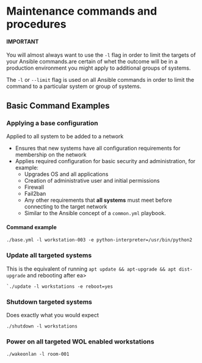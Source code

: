 # Maintenance commands and procedures

#### IMPORTANT

You will almost always want to use the `-l` flag in order to limit the targets of your Ansible commands.are certain of whet the outcome will be in a production environment you might apply to additional groups of systems. 

The `-l` or `--limit` flag is used on all Ansible commands in order to limit the command to a particular system or group of systems.

## Basic Command Examples



### Applying a base configuration

Applied to all system to be added to a network

* Ensures that new systems have all configuration requirements for membership on the network
* Applies required configuration for basic security and administration, for example:
  * Upgrades OS and all applications
  * Creation of administrative user and initial permissions
  * Firewall
  * Fail2ban
  * Any other requirements that **all systems** must meet before connecting to the target network
  * Similar to the Ansible concept of a `common.yml` playbook.

#### Command example

```shell
./base.yml -l workstation-003 -e python-interpreter=/usr/bin/python2
```

### Update all targeted systems

This is the equivalent of running `apt update && apt-upgrade && apt dist-upgrade` and rebooting after ea>

```shell
`./update -l workstations -e reboot=yes
```

### Shutdown targeted systems

Does exactly what you would expect

```shell
./shutdown -l workstations
```

### Power on all targeted WOL enabled workstations


```shell
./wakeonlan -l room-001
```
